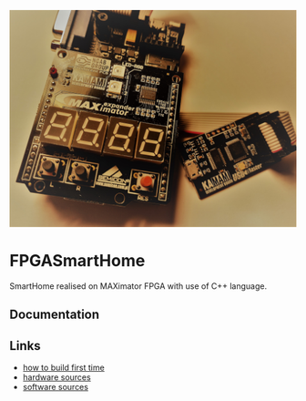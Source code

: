 ![ReadMe](docs/ReadMe.jpg)

# FPGASmartHome
SmartHome realised on MAXimator FPGA with use of C++ language.

## Documentation

## Links
* [how to build first time](BUILD.md "BUILD.md")
* [hardware sources](Source/Hardware/ "hardware sources")
* [software sources](Source/Software/ "software sources")
